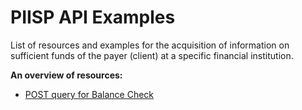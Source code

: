 # PIISP API Examples

List of resources and examples for the acquisition of information on sufficient funds of the payer (client) at a specific financial institution.

**An overview of resources:** </br>
- [POST query for Balance Check](POST_balanceCheck/readme.md)
